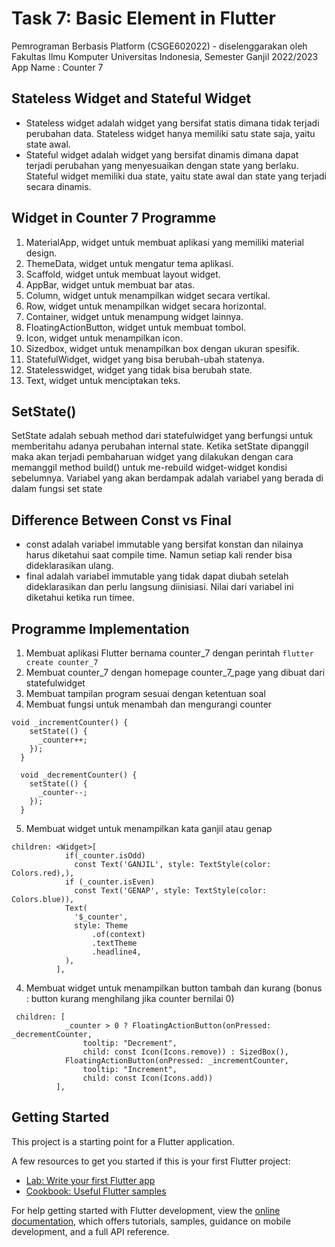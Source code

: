 # Task 7: Basic Element in Flutter
Pemrograman Berbasis Platform (CSGE602022) - diselenggarakan oleh Fakultas Ilmu Komputer Universitas Indonesia, Semester Ganjil 2022/2023
App Name : Counter 7

## Stateless Widget and Stateful Widget
- Stateless widget adalah widget yang bersifat statis dimana tidak terjadi perubahan data. Stateless widget hanya memiliki satu state saja, yaitu state awal.
- Stateful widget adalah widget yang bersifat dinamis dimana  dapat terjadi perubahan yang menyesuaikan dengan state yang berlaku. Stateful widget memiliki dua state, yaitu state awal dan state yang terjadi secara dinamis.

## Widget in Counter 7 Programme
1. MaterialApp, widget untuk membuat aplikasi yang memiliki material design.
2. ThemeData, widget untuk mengatur tema aplikasi.
3. Scaffold, widget untuk membuat layout widget.
4. AppBar, widget untuk membuat bar atas.
5. Column, widget untuk menampilkan widget secara vertikal.
6. Row, widget untuk menampilkan widget secara horizontal.
7. Container, widget untuk menampung widget lainnya.
8. FloatingActionButton, widget untuk membuat tombol.
9. Icon, widget untuk menampilkan icon.
10. Sizedbox, widget untuk menampilkan box dengan ukuran spesifik.
11. StatefulWidget, widget yang bisa berubah-ubah statenya. 
12. Statelesswidget, widget yang tidak bisa berubah state.
13. Text, widget untuk menciptakan teks.


## SetState() 
SetState adalah sebuah method dari statefulwidget yang berfungsi untuk memberitahu adanya perubahan internal state. Ketika setState dipanggil maka akan terjadi pembaharuan widget yang dilakukan dengan cara memanggil method build() untuk me-rebuild widget-widget kondisi sebelumnya. Variabel yang akan berdampak adalah variabel yang berada di dalam fungsi set state

## Difference Between Const vs Final
- const adalah variabel immutable yang bersifat konstan dan nilainya harus diketahui saat compile time. Namun setiap kali render bisa dideklarasikan ulang.
- final adalah variabel immutable yang tidak dapat diubah setelah dideklarasikan dan perlu langsung diinisiasi. Nilai dari variabel ini diketahui ketika run timee.

## Programme Implementation
1. Membuat aplikasi Flutter bernama counter_7 dengan perintah `flutter create counter_7`
2. Membuat counter_7 dengan homepage counter_7_page yang dibuat dari statefulwidget
3. Membuat tampilan program sesuai dengan ketentuan soal
4. Membuat fungsi untuk menambah dan mengurangi counter
```
void _incrementCounter() {
    setState(() {
      _counter++;
    });
  }

  void _decrementCounter() {
    setState(() {
      _counter--;
    });
  }
```
5. Membuat widget untuk menampilkan kata ganjil atau genap
```
children: <Widget>[
            if(_counter.isOdd)
              const Text('GANJIL', style: TextStyle(color: Colors.red),),
            if (_counter.isEven)
              const Text('GENAP', style: TextStyle(color: Colors.blue)),
            Text(
              '$_counter',
              style: Theme
                  .of(context)
                  .textTheme
                  .headline4,
            ),
          ],
```
4. Membuat widget untuk menampilkan button tambah dan kurang (bonus : button kurang menghilang jika counter bernilai 0)
```
 children: [
            _counter > 0 ? FloatingActionButton(onPressed: _decrementCounter,
                tooltip: "Decrement",
                child: const Icon(Icons.remove)) : SizedBox(),
            FloatingActionButton(onPressed: _incrementCounter,
                tooltip: "Increment",
                child: const Icon(Icons.add))
          ],
```

## Getting Started

This project is a starting point for a Flutter application.

A few resources to get you started if this is your first Flutter project:

- [Lab: Write your first Flutter app](https://docs.flutter.dev/get-started/codelab)
- [Cookbook: Useful Flutter samples](https://docs.flutter.dev/cookbook)

For help getting started with Flutter development, view the
[online documentation](https://docs.flutter.dev/), which offers tutorials,
samples, guidance on mobile development, and a full API reference.
